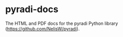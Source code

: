 # pyradi-docs
The HTML and PDF docs for the pyradi Python library (https://github.com/NelisW/pyradi).
